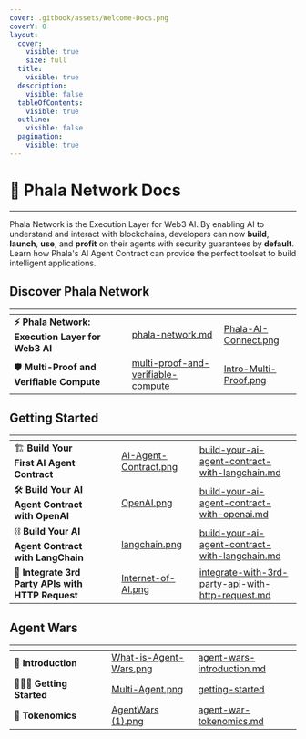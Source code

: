 ```yaml
---
cover: .gitbook/assets/Welcome-Docs.png
coverY: 0
layout:
  cover:
    visible: true
    size: full
  title:
    visible: true
  description:
    visible: false
  tableOfContents:
    visible: true
  outline:
    visible: false
  pagination:
    visible: true
---
```


# 👾 Phala Network Docs

***

Phala Network is the Execution Layer for Web3 AI. By enabling AI to understand and interact with blockchains, developers can now **build**, **launch**, **use**, and **profit** on their agents with security guarantees by **default**. Learn how Phala's AI Agent Contract can provide the perfect toolset to build intelligent applications.

## Discover Phala Network

<table data-card-size="large" data-view="cards" data-full-width="false"><thead><tr><th></th><th></th><th></th><th data-hidden data-card-target data-type="content-ref"></th><th data-hidden data-card-cover data-type="files"></th></tr></thead><tbody><tr><td><strong>⚡️ Phala Network: Execution Layer for Web3 AI</strong></td><td></td><td></td><td><a href="overview/phala-network.md">phala-network.md</a></td><td><a href=".gitbook/assets/Phala-AI-Connect.png">Phala-AI-Connect.png</a></td></tr><tr><td>🛡️ <strong>Multi-Proof and Verifiable Compute</strong></td><td></td><td></td><td><a href="tech-specs/multi-proof-and-verifiable-compute/">multi-proof-and-verifiable-compute</a></td><td><a href=".gitbook/assets/Intro-Multi-Proof.png">Intro-Multi-Proof.png</a></td></tr></tbody></table>

## Getting Started

<table data-card-size="large" data-view="cards"><thead><tr><th></th><th></th><th></th><th data-hidden data-card-cover data-type="files"></th><th data-hidden data-card-target data-type="content-ref"></th></tr></thead><tbody><tr><td>🏗️ <strong>Build Your First AI Agent Contract</strong></td><td></td><td></td><td><a href=".gitbook/assets/AI-Agent-Contract.png">AI-Agent-Contract.png</a></td><td><a href="ai-agent-contract/getting-started/build-your-ai-agent-contract-with-langchain.md">build-your-ai-agent-contract-with-langchain.md</a></td></tr><tr><td>🛠️ <strong>Build Your AI Agent Contract with OpenAI</strong></td><td></td><td></td><td><a href=".gitbook/assets/OpenAI.png">OpenAI.png</a></td><td><a href="ai-agent-contract/getting-started/build-your-ai-agent-contract-with-openai.md">build-your-ai-agent-contract-with-openai.md</a></td></tr><tr><td>⛓️ <strong>Build Your AI Agent Contract with LangChain</strong></td><td></td><td></td><td><a href=".gitbook/assets/langchain.png">langchain.png</a></td><td><a href="ai-agent-contract/getting-started/build-your-ai-agent-contract-with-langchain.md">build-your-ai-agent-contract-with-langchain.md</a></td></tr><tr><td>🔌 <strong>Integrate 3rd Party APIs with HTTP Request</strong></td><td></td><td></td><td><a href=".gitbook/assets/Internet-of-AI.png">Internet-of-AI.png</a></td><td><a href="ai-agent-contract/getting-started/integrate-with-3rd-party-api-with-http-request.md">integrate-with-3rd-party-api-with-http-request.md</a></td></tr></tbody></table>

## Agent Wars

<table data-view="cards"><thead><tr><th></th><th></th><th></th><th data-hidden data-card-cover data-type="files"></th><th data-hidden data-card-target data-type="content-ref"></th></tr></thead><tbody><tr><td>🧐 <strong>Introduction</strong></td><td></td><td></td><td><a href=".gitbook/assets/What-is-Agent-Wars.png">What-is-Agent-Wars.png</a></td><td><a href="agent-wars/agent-wars-introduction.md">agent-wars-introduction.md</a></td></tr><tr><td><strong>🏃‍♀️‍➡️ Getting Started</strong></td><td></td><td></td><td><a href=".gitbook/assets/Multi-Agent.png">Multi-Agent.png</a></td><td><a href="agent-wars/getting-started/">getting-started</a></td></tr><tr><td>🧮 <strong>Tokenomics</strong></td><td></td><td></td><td><a href=".gitbook/assets/AgentWars (1).png">AgentWars (1).png</a></td><td><a href="agent-wars/agent-war-tokenomics.md">agent-war-tokenomics.md</a></td></tr></tbody></table>
